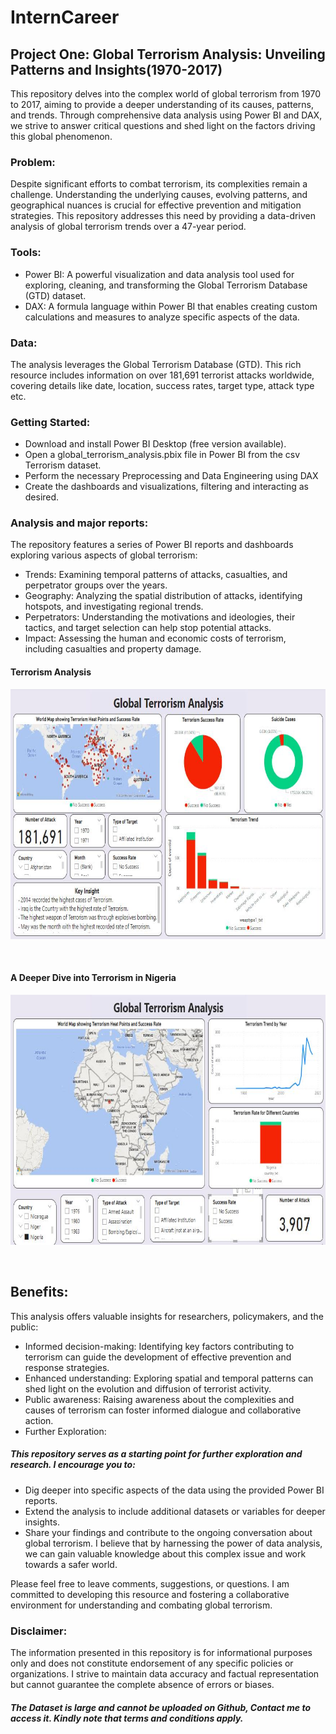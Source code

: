 # InternCareer
## Project One: Global Terrorism Analysis: Unveiling Patterns and Insights(1970-2017)

This repository delves into the complex world of global terrorism from 1970 to 2017, aiming to provide a deeper understanding of its causes, patterns, and trends. Through comprehensive data analysis using Power BI and DAX, we strive to answer critical questions and shed light on the factors driving this global phenomenon.

### Problem:

Despite significant efforts to combat terrorism, its complexities remain a challenge. Understanding the underlying causes, evolving patterns, and geographical nuances is crucial for effective prevention and mitigation strategies. This repository addresses this need by providing a data-driven analysis of global terrorism trends over a 47-year period.

### Tools:

* Power BI: A powerful visualization and data analysis tool used for exploring, cleaning, and transforming the Global Terrorism Database (GTD) dataset.
* DAX: A formula language within Power BI that enables creating custom calculations and measures to analyze specific aspects of the data.

### Data:

The analysis leverages the Global Terrorism Database (GTD). This rich resource includes information on over 181,691 terrorist attacks worldwide, covering details like date, location, success rates, target type, attack type etc.

### Getting Started:

* Download and install Power BI Desktop (free version available).
* Open a global_terrorism_analysis.pbix file in Power BI from the csv Terrorism dataset.
* Perform the necessary Preprocessing and Data Engineering using DAX
* Create the dashboards and visualizations, filtering and interacting as desired.

### Analysis and major reports:

The repository features a series of Power BI reports and dashboards exploring various aspects of global terrorism:

* Trends: Examining temporal patterns of attacks, casualties, and perpetrator groups over the years.
* Geography: Analyzing the spatial distribution of attacks, identifying hotspots, and investigating regional trends.
* Perpetrators: Understanding the motivations and ideologies, their tactics, and target selection can help stop potential attacks.
* Impact: Assessing the human and economic costs of terrorism, including casualties and property damage.

#### Terrorism Analysis
<p align = 'center'> 
<img width='700' height='400' src = 'https://github.com/OnyekaEkesi/InternCareer/blob/main/terrorismVisualization/Terrorism_5.jpg?raw=true'>
</p>  <br>

#### A Deeper Dive into Terrorism in Nigeria
<p align = 'center'> 
<img width='700' height='400' src = 'https://github.com/OnyekaEkesi/InternCareer/blob/main/terrorismVisualization/Nigeria_terrorism2.jpg?raw=true'>
</p>  <br>

## Benefits:

This analysis offers valuable insights for researchers, policymakers, and the public:

* Informed decision-making: Identifying key factors contributing to terrorism can guide the development of effective prevention and response strategies.
* Enhanced understanding: Exploring spatial and temporal patterns can shed light on the evolution and diffusion of terrorist activity.
* Public awareness: Raising awareness about the complexities and causes of terrorism can foster informed dialogue and collaborative action.
* Further Exploration:

##### This repository serves as a starting point for further exploration and research. I encourage you to:

* Dig deeper into specific aspects of the data using the provided Power BI reports.
* Extend the analysis to include additional datasets or variables for deeper insights.
* Share your findings and contribute to the ongoing conversation about global terrorism.
   I believe that by harnessing the power of data analysis, we can gain valuable knowledge about this complex issue and work towards a safer world.

Please feel free to leave comments, suggestions, or questions. I am committed to developing this resource and fostering a collaborative environment for understanding and combating global terrorism. 

### Disclaimer:

The information presented in this repository is for informational purposes only and does not constitute endorsement of any specific policies or organizations. I strive to maintain data accuracy and factual representation but cannot guarantee the complete absence of errors or biases.

##### The Dataset is large and cannot be uploaded on Github, Contact me to access it. Kindly note that terms and conditions apply.
